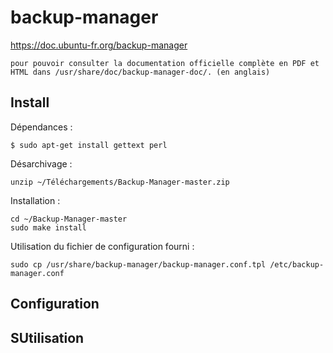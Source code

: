 backup-manager
==============

https://doc.ubuntu-fr.org/backup-manager

    pour pouvoir consulter la documentation officielle complète en PDF et HTML dans /usr/share/doc/backup-manager-doc/. (en anglais)

## Install

Dépendances :

    $ sudo apt-get install gettext perl

Désarchivage :

    unzip ~/Téléchargements/Backup-Manager-master.zip

Installation :

    cd ~/Backup-Manager-master
    sudo make install

Utilisation du fichier de configuration fourni :

    sudo cp /usr/share/backup-manager/backup-manager.conf.tpl /etc/backup-manager.conf

## Configuration

## SUtilisation


